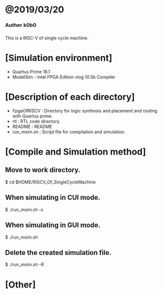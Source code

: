 
# @2019/03/20
### Auther k0b0

###
This is a RISC-V of single cycle machine.

# [Simulation environment]
- Quartus Prime 18.1
- ModelSim - Intel FPGA Edition vlog 10.5b Compiler

# [Description of each directory] ###
- FpgaOfRISCV : Directory for logic synthesis and placement and routing with Quartus prime.
- rtl         : RTL code directory.
- README      : README
- run_msim.sh : Script file for compilation and simulation.

# [Compile and Simulation method]

## Move to work directory.
$ cd $HOME/RISCV_Of_SingleCycleMachine

## When simulating in CUI mode.
$ ./run_msim.sh -c

## When simulating in GUI mode.
$ ./run_msim.sh

## Delete the created simulation file.
$ ./run_msim.sh -R

# [Other]

